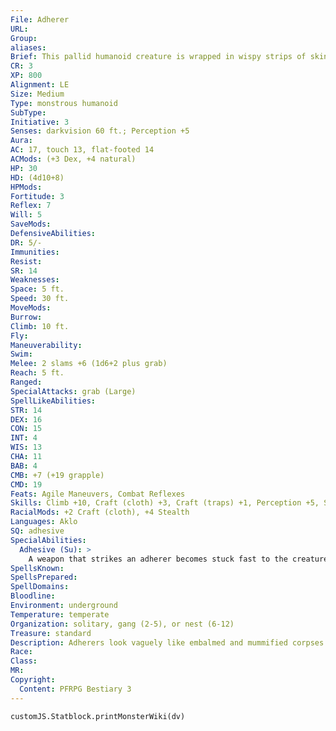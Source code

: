 ```yaml
---
File: Adherer
URL: 
Group: 
aliases: 
Brief: This pallid humanoid creature is wrapped in wispy strips of skin, with bits of detritus and a sour stink clinging to it.
CR: 3
XP: 800
Alignment: LE
Size: Medium
Type: monstrous humanoid
SubType: 
Initiative: 3
Senses: darkvision 60 ft.; Perception +5
Aura: 
AC: 17, touch 13, flat-footed 14
ACMods: (+3 Dex, +4 natural)
HP: 30
HD: (4d10+8)
HPMods: 
Fortitude: 3
Reflex: 7
Will: 5
SaveMods: 
DefensiveAbilities: 
DR: 5/-
Immunities: 
Resist: 
SR: 14
Weaknesses: 
Space: 5 ft.
Speed: 30 ft.
MoveMods: 
Burrow: 
Climb: 10 ft.
Fly: 
Maneuverability: 
Swim: 
Melee: 2 slams +6 (1d6+2 plus grab)
Reach: 5 ft.
Ranged: 
SpecialAttacks: grab (Large)
SpellLikeAbilities: 
STR: 14
DEX: 16
CON: 15
INT: 4
WIS: 13
CHA: 11
BAB: 4
CMB: +7 (+19 grapple)
CMD: 19
Feats: Agile Maneuvers, Combat Reflexes
Skills: Climb +10, Craft (cloth) +3, Craft (traps) +1, Perception +5, Stealth +11
RacialMods: +2 Craft (cloth), +4 Stealth
Languages: Aklo
SQ: adhesive
SpecialAbilities:
  Adhesive (Su): >
    A weapon that strikes an adherer becomes stuck fast to the creature's adhesive flesh unless the wielder succeeds at a DC 14 Reflex save. A creature adjacent to the adherer can attempt to pry off a stuck weapon with a DC 17 Strength check, but doing so provokes an attack of opportunity from the adherer. The adherer's adhesive flesh gives it a +8 racial bonus on grapple checks. It can attempt to grapple a foe without spending an action whenever a creature successfully hits it with a natural attack or an unarmed strike.  An adherer does not gain the grappled condition when it grapples a foe, nor does it provoke attacks of opportunity when it attempts to do so. Fire can temporarily burn away an adherer's adhesive coating-whenever an adherer takes at least 10 points of fire damage, it loses its adhesive special quality for 1d4 rounds. Universal solvent, alchemical solvent, or a similar fluid removes an adherer's adhesive quality for 1 hour if it fails a DC 15 Reflex save, or for 1d4 rounds if it makes the save. The adherer's skin loses its adhesive quality 1 hour after the adherer dies. An adherer can release anything stuck to it as a free action. The save DCs are Constitution-based.
SpellsKnown: 
SpellsPrepared: 
SpellDomains: 
Bloodline: 
Environment: underground
Temperature: temperate
Organization: solitary, gang (2-5), or nest (6-12)
Treasure: standard
Description: Adherers look vaguely like embalmed and mummified corpses wrapped in dirty linen, but they are in fact otherworldly beings of an entirely different nature.  Transformed by hideous processes on the Ethereal Plane, their bodies are riddled with tiny, adhesive strands that can stick to anything, allowing adherers to bind their enemies' weapons and capture living creatures for their depraved rituals.  Though once human, adherers have forgotten all traces of humanity, and now hunt their former kindred with gleeful abandon. Adherers digest food unusually slowly, and as such can feed on a single creature (humans are their favorite meal) for days or even weeks, taking only one or two bites a day and forcing their living captives to endure a hellish, drawn-out death.
Race: 
Class: 
MR: 
Copyright:
  Content: PFRPG Bestiary 3
---
```

```dataviewjs
customJS.Statblock.printMonsterWiki(dv)
```
